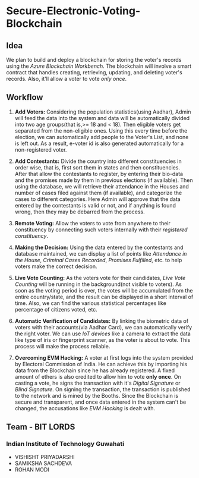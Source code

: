# Secure-Electronic-Voting-Blockchain
## Idea
We plan to build and deploy a blockchain for storing the voter's records using the *Azure Blockchain Workbench*. The blockchain will involve a smart contract that handles creating, retrieving, updating, and deleting voter's records. Also, it'll allow a voter to vote *only once*. 

## Workflow
1. **Add Voters:** Considering the population statistics(using Aadhar), Admin will feed the data into the system and data will be automatically divided into two age groups(that is,>= 18 and < 18).
Then eligible voters get separated from the non-eligible ones.
Using this every time before the election, we can automatically add people to the Voter's List, and none is left out. As a result, e-voter id is also generated automatically for a non-registered voter.

2. **Add Contestants:** Divide the country into different constituencies in order wise, that is,  first sort them in states and then constituencies. After that allow the contestants to register, by entering their bio-data and the promises made by them in previous elections (if available). Then using the database, we will retrieve their attendance in the Houses and number of cases filed against them (if available), and categorize the cases to different categories.
Here Admin will approve that the data entered by the contestants is valid or not, and if anything is found wrong, then they may be debarred from the process.

3. **Remote Voting:** Allow the voters to vote from anywhere to their constituency by connecting such voters internally with their *registered constituency*.

4. **Making the Decision:** Using the data entered by the contestants and database maintained, we can display a list of points like *Attendance in the House*, *Criminal Cases Recorded*, *Promises Fulfilled*, etc. to help voters make the correct decision.

5. **Live Vote Counting:** As the voters vote for their candidates, *Live Vote Counting* will be running in the background(not visible to voters). As soon as the voting period is over, the votes will be accumulated from the entire country/state, and the result can be displayed in a short interval of time. Also, we can find the various statistical percentages like percentage of citizens voted, etc.

6. **Automatic Verification of Candidates:** By linking the biometric data of voters with their accounts(via Aadhar Card), we can automatically verify the right voter. We can use *IoT devices* like a camera to extract the data like type of iris or fingerprint scanner, as the voter is about to vote. This process will make the process reliable.

7. **Overcoming EVM Hacking:** A voter at first logs into the system provided by Electoral Commission of India. He can achieve this by importing his data from the Blockchain since he has already registered. A fixed amount of ethers is also credited to allow him to vote **only once**. On casting a vote, he signs the transaction with it's *Digital Signature* or *Blind Signature*. On signing the transaction, the transaction is published to the network and is mined by the Booths. Since the Blockchain is secure and transparent, and once data entered in the system can't be changed, the accusations like *EVM Hacking* is dealt with.

## Team - BIT LORDS

### Indian Institute of Technology Guwahati

- VISHISHT PRIYADARSHI
- SAMIKSHA SACHDEVA
- ROHAN MODI
